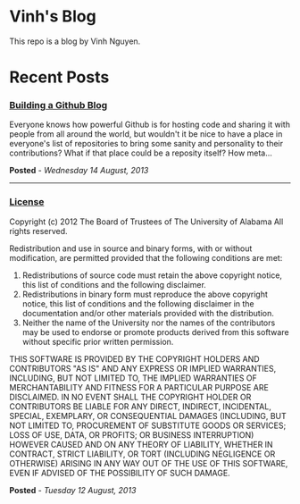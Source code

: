 # Vinh's Blog #

This repo is a blog by Vinh Nguyen.


Recent Posts
========

### [Building a Github Blog](https://github.com/uacaps/Blog/tree/master/Posts/2013_08_14_Building_A_Github_Blog)

Everyone knows how powerful Github is for hosting code and sharing it with people from all around the world, but wouldn't it be nice to have a place in everyone's list of repositories to bring some sanity and personality to their contributions? What if that place could be a reposity itself? How meta...


**Posted** - *Wednesday 14 August, 2013*

--------------------

### [License](https://github.com/uacaps/Blog/tree/master/Posts/2013_08_12_License)

Copyright (c) 2012 The Board of Trustees of The University of Alabama
All rights reserved.

Redistribution and use in source and binary forms, with or without
modification, are permitted provided that the following conditions
are met:

 1. Redistributions of source code must retain the above copyright
    notice, this list of conditions and the following disclaimer.
 2. Redistributions in binary form must reproduce the above copyright
    notice, this list of conditions and the following disclaimer in the
    documentation and/or other materials provided with the distribution.
 3. Neither the name of the University nor the names of the contributors
    may be used to endorse or promote products derived from this software
    without specific prior written permission.

THIS SOFTWARE IS PROVIDED BY THE COPYRIGHT HOLDERS AND CONTRIBUTORS
"AS IS" AND ANY EXPRESS OR IMPLIED WARRANTIES, INCLUDING, BUT NOT
LIMITED TO, THE IMPLIED WARRANTIES OF MERCHANTABILITY AND FITNESS
FOR A PARTICULAR PURPOSE ARE DISCLAIMED. IN NO EVENT SHALL
THE COPYRIGHT HOLDER OR CONTRIBUTORS BE LIABLE FOR ANY DIRECT,
INDIRECT, INCIDENTAL, SPECIAL, EXEMPLARY, OR CONSEQUENTIAL DAMAGES
(INCLUDING, BUT NOT LIMITED TO, PROCUREMENT OF SUBSTITUTE GOODS OR
SERVICES; LOSS OF USE, DATA, OR PROFITS; OR BUSINESS INTERRUPTION)
HOWEVER CAUSED AND ON ANY THEORY OF LIABILITY, WHETHER IN CONTRACT,
STRICT LIABILITY, OR TORT (INCLUDING NEGLIGENCE OR OTHERWISE)
ARISING IN ANY WAY OUT OF THE USE OF THIS SOFTWARE, EVEN IF ADVISED
OF THE POSSIBILITY OF SUCH DAMAGE.

**Posted** - *Tuesday 12 August, 2013*
